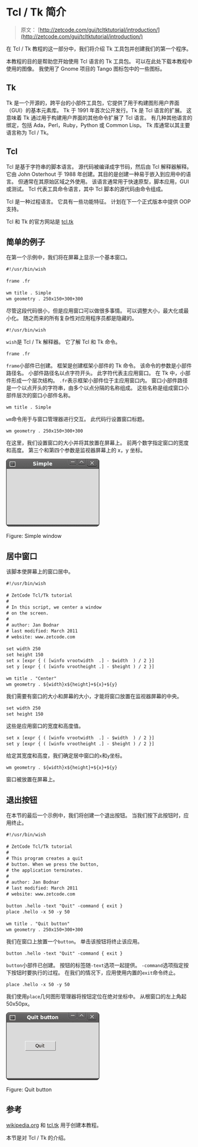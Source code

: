 # Tcl / Tk 简介

> 原文： [http://zetcode.com/gui/tcltktutorial/introduction/](http://zetcode.com/gui/tcltktutorial/introduction/)

在 Tcl / Tk 教程的这一部分中，我们将介绍 Tk 工具包并创建我们的第一个程序。

本教程的目的是帮助您开始使用 Tcl 语言的 Tk 工具包。 可以在此处下载本教程中使用的图像。 我使用了 Gnome 项目的 Tango 图标包中的一些图标。

## Tk

Tk 是一个开源的，跨平台的小部件工具包，它提供了用于构建图形用户界面（GUI）的基本元素库。 Tk 于 1991 年首次公开发行。Tk 是 Tcl 语言的扩展。 这意味着 Tk 通过用于构建用户界面的其他命令扩展了 Tcl 语言。 有几种其他语言的绑定，包括 Ada，Perl，Ruby，Python 或 Common Lisp。 Tk 库通常以其主要语言称为 Tcl / Tk。

## Tcl

Tcl 是基于字符串的脚本语言。 源代码被编译成字节码，然后由 Tcl 解释器解释。 它由 John Osterhout 于 1988 年创建。其目的是创建一种易于嵌入到应用中的语言。 但通常在其原始区域之外使用。 该语言通常用于快速原型，脚本应用，GUI 或测试。 Tcl 代表工具命令语言，其中 Tcl 脚本的源代码由命令组成。

Tcl 是一种过程语言。 它具有一些功能特征。 计划在下一个正式版本中提供 OOP 支持。

Tcl 和 Tk 的官方网站是 [tcl.tk](http://tcl.tk)

## 简单的例子

在第一个示例中，我们将在屏幕上显示一个基本窗口。

```
#!/usr/bin/wish

frame .fr

wm title . Simple
wm geometry . 250x150+300+300

```

尽管这段代码很小，但是应用窗口可以做很多事情。 可以调整大小，最大化或最小化。 随之而来的所有复杂性对应用程序员都是隐藏的。

```
#!/usr/bin/wish

```

`wish`是 Tcl / Tk 解释器。 它了解 Tcl 和 Tk 命令。

```
frame .fr   

```

`frame`小部件已创建。 框架是创建框架小部件的 Tk 命令。 该命令的参数是小部件路径名。 小部件路径名以点字符开头。 此字符代表主应用窗口。 在 Tk 中，小部件形成一个层次结构。 `.fr`表示框架小部件位于主应用窗口内。 窗口小部件路径是一个以点开头的字符串，由多个以点分隔的名称组成。 这些名称是组成窗口小部件层次的窗口小部件名称。

```
wm title . Simple

```

`wm`命令用于与窗口管理器进行交互。 此代码行设置窗口标题。

```
wm geometry . 250x150+300+300

```

在这里，我们设置窗口的大小并将其放置在屏幕上。 前两个数字指定窗口的宽度和高度。 第三个和第四个参数是监视器屏幕上的 x，y 坐标。

![Simple](img/2569dd16ff0cbb0a94ffa7aa1dd21d5a.jpg)

Figure: Simple window

## 居中窗口

该脚本使屏幕上的窗口居中。

```
#!/usr/bin/wish

# ZetCode Tcl/Tk tutorial
#
# In this script, we center a window
# on the screen.
#
# author: Jan Bodnar
# last modified: March 2011
# website: www.zetcode.com

set width 250
set height 150
set x [expr { ( [winfo vrootwidth  .] - $width  ) / 2 }]
set y [expr { ( [winfo vrootheight .] - $height ) / 2 }]

wm title . "Center" 
wm geometry . ${width}x${height}+${x}+${y}

```

我们需要有窗口的大小和屏幕的大小，才能将窗口放置在监视器屏幕的中央。

```
set width 250
set height 150

```

这些是应用窗口的宽度和高度值。

```
set x [expr { ( [winfo vrootwidth  .] - $width  ) / 2 }]
set y [expr { ( [winfo vrootheight .] - $height ) / 2 }]

```

给定其宽度和高度，我们确定居中窗口的`x`和`y`坐标。

```
wm geometry . ${width}x${height}+${x}+${y}

```

窗口被放置在屏幕上。

## 退出按钮

在本节的最后一个示例中，我们将创建一个退出按钮。 当我们按下此按钮时，应用终止。

```
#!/usr/bin/wish

# ZetCode Tcl/Tk tutorial
#
# This program creates a quit
# button. When we press the button,
# the application terminates. 
#
# author: Jan Bodnar
# last modified: March 2011
# website: www.zetcode.com

button .hello -text "Quit" -command { exit }
place .hello -x 50 -y 50 

wm title . "Quit button" 
wm geometry . 250x150+300+300

```

我们在窗口上放置一个`button`。 单击该按钮将终止该应用。

```
button .hello -text "Quit" -command { exit }

```

`button`小部件已创建。 按钮的标签随`-text`选项一起提供。 `-command`选项指定按下按钮时要执行的过程。 在我们的情况下，应用使用内置的`exit`命令终止。

```
place .hello -x 50 -y 50 

```

我们使用`place`几何图形管理器将按钮定位在绝对坐标中。 从根窗口的左上角起 50x50px。

![Quit button](img/dbc20786a6ddf760a7da3faee5f731ec.jpg)

Figure: Quit button

## 参考

[wikipedia.org](http://wikipedia.org) 和 [tcl.tk](http://tcl.tk) 用于创建本教程。

本节是对 Tcl / Tk 的介绍。